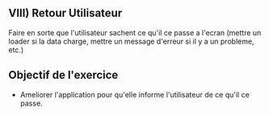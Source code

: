 ## VIII) Retour Utilisateur

Faire en sorte que l'utilisateur sachent ce qu'il ce passe a l'ecran (mettre un loader si la data charge, mettre un message d'erreur si il y a un probleme, etc.)

## Objectif de l'exercice
* Ameliorer l'application pour qu'elle informe l'utilisateur de ce qu'il ce passe.
